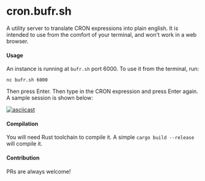 # cron.bufr.sh

A utility server to translate CRON expressions into plain english. It is
intended to use from the comfort of your terminal, and won't work in a web
browser.

#### Usage
An instance is running at `bufr.sh` port 6000. To use it from the terminal, run:

```
nc bufr.sh 6000
```

Then press Enter. Then type in the CRON expression and press Enter again. A
sample session is shown below:

[![asciicast](https://asciinema.org/a/355011.svg)](https://asciinema.org/a/355011)

#### Compilation
You will need Rust toolchain to compile it. A simple `cargo build --release`
will compile it.

#### Contribution
PRs are always welcome!

